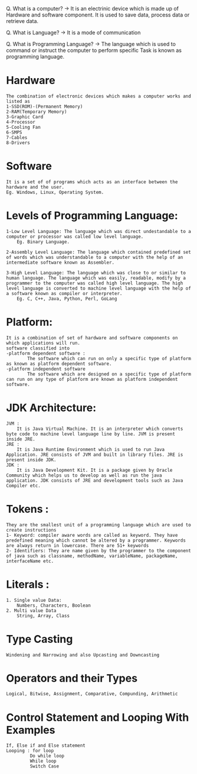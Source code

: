 Q. What is a computer?
-> It is an electrinic device which is made up of Hardware and software component. It is used to save data, process data or retrieve data.

Q. What is Language?
-> It is a mode of communication

Q. What is Programming Language?
-> The language which is used to command or instruct the computer to perform specific Task is known as programming language.

# Hardware
    The combination of electronic devices which makes a computer works and listed as
    1-SSD(ROM)-(Permanent Memory)
    2-RAM(Temporary Memory)
    3-Graphic Card
    4-Processor
    5-Cooling Fan
    6-SMPS
    7-Cables
    8-Drivers

# Software
    It is a set of of programs which acts as an interface between the hardware and the user.
    Eg. Windows, Linux, Operating System.

# Levels of Programming Language:
    1-Low Level Language: The language which was direct undestandable to a computer or processor was called low level language.
        Eg. Binary Language.

    2-Assembly Level Language: The language which contained predefined set of words which was understandable to a computer with the help of an intermediate software known as Assembler.
    
    3-High Level Language: The language which was close to or similar to human language. The language which was easily, readable, modify by a programmer to the computer was called high level language. The high level language is converted to machine level language with the help of a software known as compiler or interpreter.
        Eg. C, C++, Java, Python, Perl, GoLang

# Platform:
    It is a combination of set of hardware and software components on which applications will run.
    software classified into 
    -platform dependent software :
            The software which can run on only a specific type of platform as known as platform dependent software.
    -platform independent software
            The software which are designed on a specific type of platform can run on any type of platform are known as platform independent software.


# JDK Architecture:
    JVM : 
        It is Java Virtual Machine. It is an interpreter which converts byte code to machine level language line by line. JVM is present inside JRE.
    JRE :
        It is Java Runtime Environment which is used to run Java Application. JRE consists of JVM and built in library files. JRE is present inside JDK.
    JDK :
        It is Java Development Kit. It is a package given by Oracle Community which helps us to develop as well as run the java application. JDK consists of JRE and development tools such as Java Compiler etc.


# Tokens : 
    They are the smallest unit of a programming language which are used to create instructions
    1- Keyword: compiler aware words are called as keyword. They have predefined meaning which cannot be altered by a programmer. Keywords are always return in lowercase. There are 51+ keywords
    2- Identifiers: They are name given by the programmer to the component of java such as classname, methodName, variableName, packageName, interfaceName etc.

# Literals : 
    1. Single value Data: 
        Numbers, Characters, Boolean
    2. Multi value Data
        String, Array, Class

# Type Casting
    Windening and Narrowing and also Upcasting and Downcasting

# Operators and their Types
    Logical, Bitwise, Assignment, Comparative, Compunding, Arithmetic 

# Control Statement and Looping With Examples
    If, Else if and Else statement
    Looping : for loop
             Do while loop
             While loop
             Switch Case
